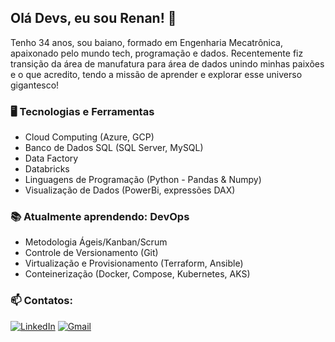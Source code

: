 ## Olá Devs, eu sou Renan! 👋

<p align=left>
Tenho 34 anos, sou baiano, formado em Engenharia Mecatrônica, apaixonado pelo mundo tech, programação e dados. Recentemente fiz transição da área de manufatura para área de dados unindo minhas paixões e o que acredito, tendo a missão de aprender e explorar esse universo gigantesco!

</p>

### 🖥️ Tecnologias e Ferramentas 
- Cloud Computing (Azure, GCP)
- Banco de Dados SQL (SQL Server, MySQL)
- Data Factory
- Databricks
- Linguagens de Programação (Python - Pandas & Numpy)
- Visualização de Dados (PowerBi, expressões DAX)
<p align=center>
</p>



### 📚 Atualmente aprendendo: DevOps
- Metodologia Ágeis/Kanban/Scrum
- Controle de Versionamento (Git)
- Virtualização e Provisionamento (Terraform, Ansible)
- Conteinerização (Docker, Compose, Kubernetes, AKS)

<p align=center>

</p>



### 📫 Contatos:

[<img alt="LinkedIn" src="https://img.shields.io/badge/LinkedIn-0077B5?style=for-the-badge&logo=linkedin&logoColor=white"/>](https://www.linkedin.com/in/renan-c-santos-8323b151/)
[<img alt="Gmail" src = "https://img.shields.io/badge/Gmail-D14836?style=for-the-badge&logo=gmail&logoColor=white"/>](mailto:reynancs@gmail.com)
